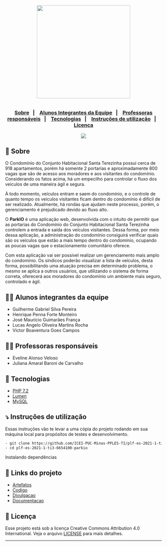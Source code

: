 <h3 align="center">
    <img width="300px" src="https://i.imgur.com/M5hKaQc.png">
    <br><br>
    <p align="center">
      <a href="#-sobre">Sobre</a>&nbsp;&nbsp;&nbsp;|&nbsp;&nbsp;&nbsp;
      <a href="#-alunos-integrantes-da-equipe">Alunos Integrantes da Equipe</a>&nbsp;&nbsp;&nbsp;|&nbsp;&nbsp;&nbsp;
      <a href="#-professoras-responsáveis">Professoras responsáveis</a>&nbsp;&nbsp;&nbsp;|&nbsp;&nbsp;&nbsp;
      <a href="#-tecnologias">Tecnologias</a>&nbsp;&nbsp;&nbsp;|&nbsp;&nbsp;&nbsp;
      <a href="#-instruções-de-utilização">Instruções de utilização</a>&nbsp;&nbsp;&nbsp;|&nbsp;&nbsp;&nbsp;
      <a href="#-licença">Licença</a>
  </p>
</h3>

<p align="center">
  <a href="https://github.com/ICEI-PUC-Minas-PPLES-TI/plf-es-2021-1-ti3-6654100-parkio">
    <img src="https://i.imgur.com/uEbbTaZ.jpg">
  </a>
</p>

## 🔖 Sobre

O Condomínio do Conjunto Habitacional Santa Terezinha possui cerca de 918 apartamentos, porém há somente 2 portarias e aproximadamente 800 vagas que são de acesso aos moradores e aos visitantes do condomínio. Considerando os fatos acima, há um empecilho para controlar o fluxo dos veículos de uma maneira ágil e segura.

À todo momento, veículos entram e saem do condomínio, e o controle de quanto tempo os veículos visitantes ficam dentro do condomínio é difícil de ser realizado. Atualmente, há rondas que ajudam neste processo, porém, o gerenciamento é prejudicado devido ao fluxo alto.

O <strong>ParkIO</strong> é uma aplicação web, desenvolvida com o intuito de permitir que as portarias do Condomínio do Conjunto Habitacional Santa Terezinha controlem a entrada e saída dos veículos visitantes. Dessa forma, por meio dessa aplicação, a administração do condomínio consiguirá verificar quais são os veículos que estão a mais tempo dentro do condomínio, ocupando as poucas vagas que o estacionamento comunitário oferece.

Com esta aplicação vai ser possível realizar um gerenciamento mais amplo do condomínio. Os síndicos poderão visualizar a lista de veículos, desta forma, possibilitando uma atuação precisa em determinado problema, o mesmo se aplica a outros usuários, que utilizando o sistema de forma correta, oferecerá aos moradores do condomínio um ambiente mais seguro, controlado e ágil.

## 👨‍💻 Alunos integrantes da equipe

* Guilherme Gabriel Silva Pereira
* Henrique Penna Forte Monteiro
* José Maurício Guimarães França
* Lucas Angelo Oliveira Martins Rocha
* Victor Boaventura Goes Campos

## 👩‍🏫 Professoras responsáveis

* Eveline Alonso Veloso
* Juliana Amaral Baroni de Carvalho

## 🚀 Tecnologias

* [PHP 7.2](https://www.php.net/releases/7_2_0.php)
* [Lumen](https://lumen.laravel.com/)
* [MySQL](https://www.mysql.com/)

## ⤵ Instruções de utilização

Essas instruções vão te levar a uma cópia do projeto rodando em sua máquina local para propósitos de testes e desenvolvimento.

```bash
- git clone https://github.com/ICEI-PUC-Minas-PPLES-TI/plf-es-2021-1-ti3-6654100-parkio.git
- cd plf-es-2021-1-ti3-6654100-parkio
```

Instalando dependências



## 🔗 Links do projeto

- [Artefatos](Artefatos)
- [Codigo](Codigo)
- [Divulgacao](Divulgacao)
- [Documentacao](Documentacao)

## 📝 Licença

Esse projeto está sob a licença Creative Commons Attribution 4.0 International. Veja o arquivo [LICENSE](LICENSE) para mais detalhes.

---